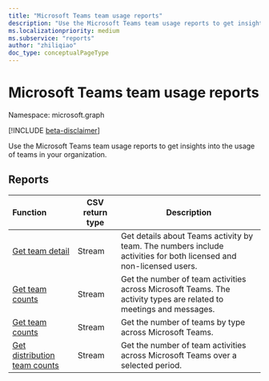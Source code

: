 ```yaml
---
title: "Microsoft Teams team usage reports"
description: "Use the Microsoft Teams team usage reports to get insights into the usage of teams in your organization."
ms.localizationpriority: medium
ms.subservice: "reports"
author: "zhiliqiao"
doc_type: conceptualPageType
---
```


# Microsoft Teams team usage reports

Namespace: microsoft.graph

[!INCLUDE [beta-disclaimer](../../includes/beta-disclaimer.md)]

Use the Microsoft Teams team usage reports to get insights into the usage of teams in your organization.

## Reports

| Function | CSV return type | Description |
| :--------------------------------------- | ---------------------------------------- | ---------------------------------------- |
| [Get team detail](../api/reportroot-getteamsteamactivitydetail.md) | Stream | Get details about Teams activity by team. The numbers include activities for both licensed and non-licensed users. |
| [Get team counts](../api/reportroot-getteamsteamactivitycounts.md) | Stream | Get the number of team activities across Microsoft Teams. The activity types are related to meetings and messages. |
| [Get team counts](../api/reportroot-getteamsteamcounts.md) | Stream | Get the number of teams by type across Microsoft Teams. |
| [Get distribution team counts](../api/reportroot-getteamsteamactivitydistributioncounts.md) | Stream | Get the number of team activities across Microsoft Teams over a selected period. |
